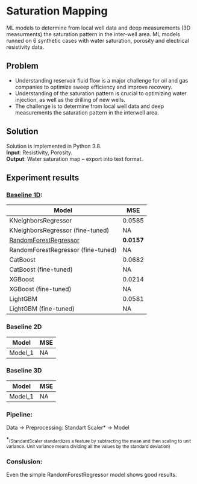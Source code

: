 # Saturation Mapping
ML models to determine from local well data and deep measurements (3D measurments) the saturation pattern in the inter-well area.
ML models runned on 6 synthetic cases with water saturation, porosity and electrical resistivity data. 

## Problem
 - Understanding reservoir fluid flow is a major challenge for oil and gas companies to optimize sweep efficiency and improve recovery.  
 - Understanding of the saturation pattern is crucial to optimizing water injection, as well as the drilling of new wells. 
 - The challenge is to determine from local well data and deep measurements the saturation pattern in the interwell area. 
 
## Solution
Solution is implemented in Python 3.8.  
**Input**: Resistivity, Porosity.  
**Output**: Water saturation map – export into text format.  

## Experiment results
### [Baseline 1D](https://github.com/Xrenya/SaturationMapping/blob/main/Baseline_1D.ipynb):
|Model                               | MSE    |
|------------------------------------|--------|
|KNeighborsRegressor                 | 0.0585 |
|KNeighborsRegressor (fine-tuned)    | NA     |
|[RandomForestRegressor](https://github.com/Xrenya/SaturationMapping/tree/main/RandomForestRegressor)               |**0.0157**|
|RandomForestRegressor (fine-tuned)  | NA     |
|CatBoost                            | 0.0682 |
|CatBoost (fine-tuned)               | NA     |
|XGBoost                             | 0.0214 |
|XGBoost (fine-tuned)                | NA     |
|LightGBM                            | 0.0581 |
|LightGBM (fine-tuned)               | NA     |

### Baseline 2D
|Model                               | MSE    |
|------------------------------------|--------|
|Model_1                             | NA     |

### Baseline 3D
|Model                               | MSE    |
|------------------------------------|--------|
|Model_1                             | NA     |

### Pipeline:
 Data &rarr; Preprocessing: Standart Scaler* &rarr; Model
 
 *<sub>(StandardScaler standardizes a feature by subtracting the mean and then scaling to unit variance. Unit variance means dividing all the values by the standard deviation)</sub>

### Conslusion:

Even the simple RandomForestRegressor model shows good results.
